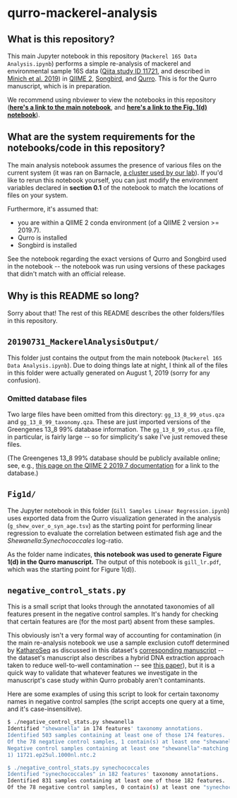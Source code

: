 # qurro-mackerel-analysis

## What is this repository?

This main Jupyter notebook in this repository (`Mackerel 16S Data Analysis.ipynb`)
performs a simple re-analysis of mackerel and environmental sample 16S data
([Qiita study ID 11721](https://qiita.ucsd.edu/study/description/11721),
and described in
[Minich et al. 2019](https://www.biorxiv.org/content/10.1101/721555v1)) in
[QIIME 2](https://qiime2.org/),
[Songbird](https://github.com/biocore/songbird/),
and [Qurro](https://github.com/biocore/qurro/). This is for the Qurro
manuscript, which is in preparation.

We recommend using nbviewer to view the notebooks in this repository
([**here's a link to the main notebook**](https://nbviewer.jupyter.org/github/knightlab-analyses/qurro-mackerel-analysis/blob/master/Mackerel%2016S%20Data%20Analysis.ipynb), and [**here's a link to the Fig. 1(d) notebook**](https://nbviewer.jupyter.org/github/knightlab-analyses/qurro-mackerel-analysis/blob/master/Fig1d/Gill%20Samples%20Linear%20Regression.ipynb)).

## What are the system requirements for the notebooks/code in this repository?
The main analysis notebook assumes the presence of various files on the current
system (it was ran on Barnacle, [a cluster used by our lab](https://knightlab.ucsd.edu/wordpress/wp-content/uploads/2016/04/Knight-Lab-Facilities-Resources-and-Equipment.pdf)). If you'd like to rerun this notebook yourself, you can just modify the
environment variables declared in **section 0.1** of the notebook to match the
locations of files on your system.

Furthermore, it's assumed that:

- you are within a QIIME 2 conda environment (of a QIIME 2 version >= 2019.7).
- Qurro is installed
- Songbird is installed

See the notebook regarding the exact versions of Qurro and Songbird used in the
notebook -- the notebook was run using versions of these
packages that didn't match with an official release.

## Why is this README so long?
Sorry about that!
The rest of this README describes the other folders/files in this repository.

## `20190731_MackerelAnalysisOutput/`
This folder just contains the output from the main notebook
(`Mackerel 16S Data Analysis.ipynb`). Due to doing things late at night, I
think all of the files in this folder were actually generated on August 1, 2019
(sorry for any confusion).

### Omitted database files
Two large files have been omitted from this directory:
`gg_13_8_99_otus.qza` and `gg_13_8_99_taxonomy.qza`.
These are just imported versions of the Greengenes
13_8 99% database information. The `gg_13_8_99_otus.qza` file, in particular,
is fairly large -- so for simplicity's sake I've just removed these files.

(The Greengenes 13_8 99% database should be publicly available online; see,
e.g., [this page on the QIIME 2 2019.7 documentation](https://docs.qiime2.org/2019.7/data-resources/)
for a link to the database.)

## `Fig1d/`
The Jupyter notebook in this folder (`Gill Samples Linear Regression.ipynb`)
uses exported data from the Qurro visualization
generated in the analysis (`g_shew_over_o_syn_age.tsv`) as the starting point
for performing linear regression to evaluate the correlation between estimated
fish age and the *Shewanella*:*Synechococcales* log-ratio.

As the folder name indicates, **this notebook was used to generate Figure 1(d)
in the Qurro manuscript.**
The output of this notebook is `gill_lr.pdf`, which was the starting
point for Figure 1(d)).

## `negative_control_stats.py`
This is a small script that looks through the annotated taxonomies of all
features present in the negative control samples. It's handy for checking
that certain features are (for the most part) absent from these samples.

This obviously isn't a very formal way of accounting for contamination (in the
main re-analysis notebook we use a sample exclusion cutoff determined by
[KatharoSeq](https://msystems.asm.org/content/3/3/e00218-17.abstract) as
discussed in this dataset's
[corresponding manuscript](https://www.biorxiv.org/content/10.1101/721555v1) --
the dataset's manuscript also describes a hybrid DNA extraction
approach taken to reduce well-to-well contamination -- see
[this paper](https://msystems.asm.org/content/4/4/e00186-19.abstract)),
but it is a quick way to validate that whatever features we investigate in the
manuscript's case study within Qurro probably aren't contaminants.

Here are some examples of using this script to look for certain taxonomy names
in negative control samples (the script accepts one query at a time, and it's
case-insensitive).

```bash
$ ./negative_control_stats.py shewanella
Identified "shewanella" in 174 features' taxonomy annotations.
Identified 503 samples containing at least one of those 174 features.
Of the 78 negative control samples, 1 contain(s) at least one "shewanella"-matching feature.
Negative control samples containing at least one "shewanella"-matching feature:
1) 11721.ep25ul.1000nl.ntc.2

$ ./negative_control_stats.py synechococcales
Identified "synechococcales" in 182 features' taxonomy annotations.
Identified 831 samples containing at least one of those 182 features.
Of the 78 negative control samples, 0 contain(s) at least one "synechococcales"-matching feature.
```

